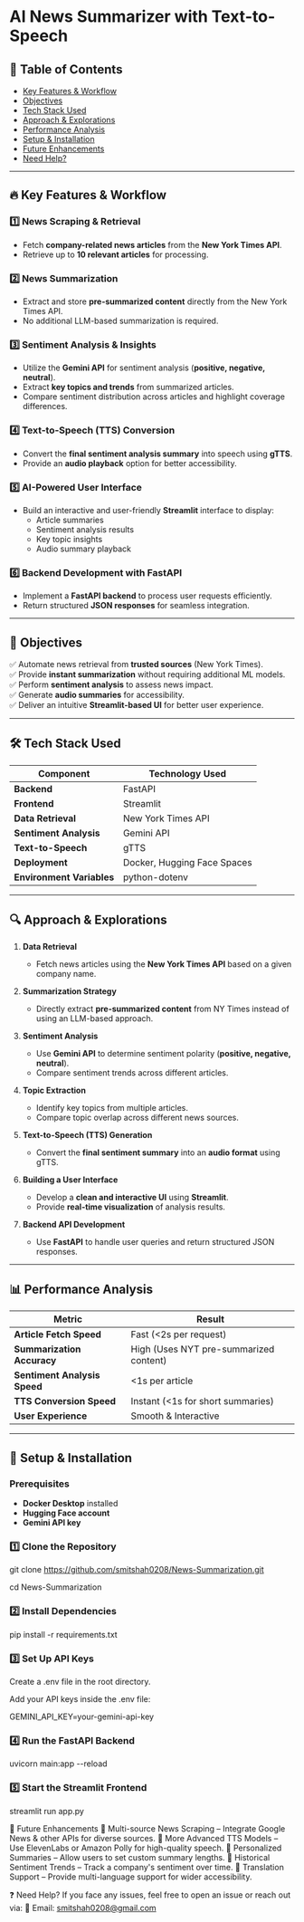 # AI News Summarizer with Text-to-Speech  

## 📌 Table of Contents  
- [Key Features & Workflow](#key-features--workflow)  
- [Objectives](#objectives)  
- [Tech Stack Used](#tech-stack-used)  
- [Approach & Explorations](#approach--explorations)  
- [Performance Analysis](#performance-analysis)  
- [Setup & Installation](#setup--installation)  
- [Future Enhancements](#future-enhancements)  
- [Need Help?](#need-help)  

---

## 🔥 Key Features & Workflow  

### **1️⃣ News Scraping & Retrieval**  
- Fetch **company-related news articles** from the **New York Times API**.  
- Retrieve up to **10 relevant articles** for processing.  

### **2️⃣ News Summarization**  
- Extract and store **pre-summarized content** directly from the New York Times API.  
- No additional LLM-based summarization is required.  

### **3️⃣ Sentiment Analysis & Insights**  
- Utilize the **Gemini API** for sentiment analysis (**positive, negative, neutral**).  
- Extract **key topics and trends** from summarized articles.  
- Compare sentiment distribution across articles and highlight coverage differences.  

### **4️⃣ Text-to-Speech (TTS) Conversion**  
- Convert the **final sentiment analysis summary** into speech using **gTTS**.  
- Provide an **audio playback** option for better accessibility.  

### **5️⃣ AI-Powered User Interface**  
- Build an interactive and user-friendly **Streamlit** interface to display:  
  - Article summaries  
  - Sentiment analysis results  
  - Key topic insights  
  - Audio summary playback  

### **6️⃣ Backend Development with FastAPI**  
- Implement a **FastAPI backend** to process user requests efficiently.  
- Return structured **JSON responses** for seamless integration.  

---

## 🎯 Objectives  
✅ Automate news retrieval from **trusted sources** (New York Times).  
✅ Provide **instant summarization** without requiring additional ML models.  
✅ Perform **sentiment analysis** to assess news impact.  
✅ Generate **audio summaries** for accessibility.  
✅ Deliver an intuitive **Streamlit-based UI** for better user experience.  

---

## 🛠 Tech Stack Used  

| Component         | Technology Used        |
|------------------|----------------------|
| **Backend**       | FastAPI               |
| **Frontend**      | Streamlit             |
| **Data Retrieval** | New York Times API    |
| **Sentiment Analysis** | Gemini API          |
| **Text-to-Speech** | gTTS                   |
| **Deployment**    | Docker, Hugging Face Spaces |
| **Environment Variables** | python-dotenv    |

---

## 🔍 Approach & Explorations  

1. **Data Retrieval**  
   - Fetch news articles using the **New York Times API** based on a given company name.  

2. **Summarization Strategy**  
   - Directly extract **pre-summarized content** from NY Times instead of using an LLM-based approach.  

3. **Sentiment Analysis**  
   - Use **Gemini API** to determine sentiment polarity (**positive, negative, neutral**).  
   - Compare sentiment trends across different articles.  

4. **Topic Extraction**  
   - Identify key topics from multiple articles.  
   - Compare topic overlap across different news sources.  

5. **Text-to-Speech (TTS) Generation**  
   - Convert the **final sentiment summary** into an **audio format** using gTTS.  

6. **Building a User Interface**  
   - Develop a **clean and interactive UI** using **Streamlit**.  
   - Provide **real-time visualization** of analysis results.  

7. **Backend API Development**  
   - Use **FastAPI** to handle user queries and return structured JSON responses.  

---

## 📊 Performance Analysis  

| Metric               | Result |
|----------------------|--------|
| **Article Fetch Speed** | Fast (<2s per request) |
| **Summarization Accuracy** | High (Uses NYT pre-summarized content) |
| **Sentiment Analysis Speed** | <1s per article |
| **TTS Conversion Speed** | Instant (<1s for short summaries) |
| **User Experience** | Smooth & Interactive |

---

## 🚀 Setup & Installation  

### **Prerequisites**  
- **Docker Desktop** installed  
- **Hugging Face account**  
- **Gemini API key**  

### **1️⃣ Clone the Repository**  
git clone https://github.com/smitshah0208/News-Summarization.git

cd News-Summarization

### **2️⃣ Install Dependencies**
pip install -r requirements.txt

### **3️⃣ Set Up API Keys**
Create a .env file in the root directory.

Add your API keys inside the .env file:

GEMINI_API_KEY=your-gemini-api-key

### **4️⃣ Run the FastAPI Backend**
uvicorn main:app --reload

### **5️⃣ Start the Streamlit Frontend**
streamlit run app.py

🚀 Future Enhancements
🔹 Multi-source News Scraping – Integrate Google News & other APIs for diverse sources.
🔹 More Advanced TTS Models – Use ElevenLabs or Amazon Polly for high-quality speech.
🔹 Personalized Summaries – Allow users to set custom summary lengths.
🔹 Historical Sentiment Trends – Track a company's sentiment over time.
🔹 Translation Support – Provide multi-language support for wider accessibility.

❓ Need Help?
If you face any issues, feel free to open an issue or reach out via:
📧 Email: smitshah0208@gmail.com
